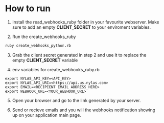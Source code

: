 # How to run

1. Install the read_webhooks_ruby folder in your favourite webserver. Make sure to add an empty **CLIENT_SECRET** to your enviroment variables.

2. Run the create_webhooks_ruby

```bash
ruby create_webhooks_python.rb
```

3. Grab the client secret generated in step 2 and use it to replace the empty **CLIENT_SECRET** variable

4. env variables for create_webhooks_ruby.rb

```env
export NYLAS_API_KEY=<API_KEY>
export NYLAS_API_URI=<https://api.us.nylas.com>
export EMAIL=<RECIPIENT_EMAIL_ADDRESS_HERE>
export WEBHOOK_URL=<YOUR_WEBHOOK_URL>
```

5. Open your browser and go to the link generated by your server.

6. Send or recieve emails and you will the webhooks notification showing up on your application main page.
